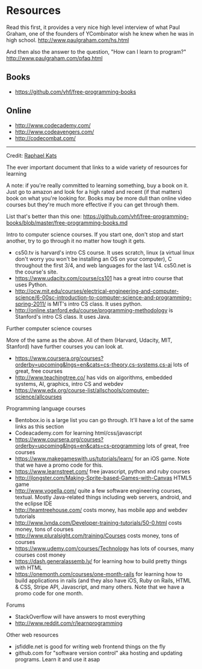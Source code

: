 # Resources

Read this first, it provides a very nice high level interview of what 
Paul Graham, one of the founders of YCombinator wish he knew when he 
was in high school.
http://www.paulgraham.com/hs.html	

And then also the answer to the question, "How can I learn to program?"
http://www.paulgraham.com/pfaq.html

## Books

* https://github.com/vhf/free-programming-books

## Online

* http://www.codecademy.com/
* http://www.codeavengers.com/
* http://codecombat.com/

---

Credit: [Raphael Kats](https://github.com/raphaelrk)

The ever important document that links to a wide variety of resources for learning

A note: if you're really committed to learning something, buy a book on it.
Just go to amazon and look for a high rated and recent (if that matters) book
on what you're looking for. Books may be more dull than online video courses
but they're much more effective if you can get through them.

List that's better than this one:
https://github.com/vhf/free-programming-books/blob/master/free-programming-books.md

Intro to computer science courses. If you start one, don't stop and start
another, try to go through it no matter how tough it gets.

* cs50.tv is harvard's intro CS course. It uses scratch, linux (a virtual linux
  don't worry you won't be installing an OS on your computer), C throughout the
  first 3/4, and web languages for the last 1/4. cs50.net is the course's site.
* https://www.udacity.com/course/cs101 has a great intro course that uses
  Python.
* http://ocw.mit.edu/courses/electrical-engineering-and-computer-science/6-00sc-introduction-to-computer-science-and-programming-spring-2011/
  is MIT's intro CS class. It uses python.
* http://online.stanford.edu/course/programming-methodology is Stanford's intro
  CS class. It uses Java.

Further computer science courses

More of the same as the above. All of them (Harvard, Udacity, MIT, Stanford)
have further courses you can look at.

* https://www.coursera.org/courses?orderby=upcoming&lngs=en&cats=cs-theory,cs-systems,cs-ai
  lots of great, free courses
* http://www.teachingtree.co/ has vids on algorithms, embedded systems, AI,
  graphics, intro CS and webdev
* https://www.edx.org/course-list/allschools/computer-science/allcourses

Programming language courses

* Bentobox.io is a large list you can go through. It'll have a lot of the same
  links as this section
* Codeacademy.com for learning html/css/javascript
* https://www.coursera.org/courses?orderby=upcoming&lngs=en&cats=cs-programming
  lots of great, free courses
* https://www.makegameswith.us/tutorials/learn/ for an iOS game. Note that we have a promo code for this.
* https://www.learnstreet.com/ free javascript, python and ruby courses
* http://jlongster.com/Making-Sprite-based-Games-with-Canvas HTML5 game
* http://www.vogella.com/ quite a few software engineering courses, textual.
  Mostly Java-related things including web servers, android, and the eclipse
  IDE
* http://teamtreehouse.com/ costs money, has mobile app and webdev tutorials
* http://www.lynda.com/Developer-training-tutorials/50-0.html costs money, tons
  of courses
* http://www.pluralsight.com/training/Courses costs money, tons of courses
* https://www.udemy.com/courses/Technology has lots of courses, many courses
  cost money
* https://dash.generalassemb.ly/ for learning how to build pretty things with HTML
* https://onemonth.com/courses/one-month-rails for learning how to build applications in rails (and they also have iOS, Ruby on Rails, HTML & CSS, Stripe API, Javascript, and many others. Note that we have a promo code for one month. 

Forums

* StackOverflow will have answers to most everything
* http://www.reddit.com/r/learnprogramming

Other web resources

* jsfiddle.net is good for writing web frontend things on the fly
* github.com for "software version control" aka hosting and updating programs. Learn it and use it asap
